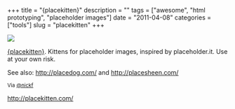+++
title = "{placekitten}"
description = ""
tags = ["awesome", "html prototyping", "placeholder images"]
date = "2011-04-08"
categories = ["tools"]
slug = "placekitten"
+++


<div class="tool-screenshot mb1"><a href="http://placekitten.com/"><img id='bluga-thumbnail-2779' class='bluga-thumbnail custom' src='http://media.konigi.com/bluga/
wt5230b236a1d9e_custom.jpg'/></a></div><p><a href="http://placekitten.com/">{placekitten}</a>. Kittens for placeholder images, inspired by placeholder.it. Use at your own risk.</p>

<p>See also: <a href="http://placedog.com/"><a href="http://placedog.com/">http://placedog.com/</a></a> and <a href="http://placesheen.com/"><a href="http://placesheen.com/">http://placesheen.com/</a></a></p>

<p><small>Via <a href="http://twitter.com/#!/nickf/statuses/56502390135848960">@nickf</a></small></p>

  
<p><a href="http://placekitten.com/">http://placekitten.com/</a></p>
      
